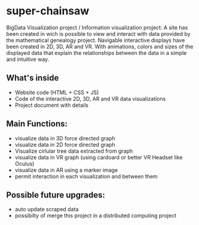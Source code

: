 # super-chainsaw
BigData Visualization project / Information visualization project: A site has been created in wich is possible to view and interact with data provided by the mathematical genealogy project. Navigable interactive displays have been created in 2D, 3D, AR and VR. With animations, colors and sizes of the displayed data that explain the relationships between the data in a simple and intuitive way.

## What's inside
- Website code (HTML + CSS + JS)
- Code of the interactive 2D, 3D, AR and VR data visualizations
- Project document with details

## Main Functions:
- visualize data in 3D force directed graph
- visualize data in 2D force directed graph
- Visualize cirlular tree data extracted from graph
- visualize data in VR graph (using cardoard or better VR Headset like Oculus)
- visualize data in AR using a marker image
- permit interaction in each visualization and between them

## Possible future upgrades:
- auto update scraped data 
- possibilty of merge this project in a distributed computing project

